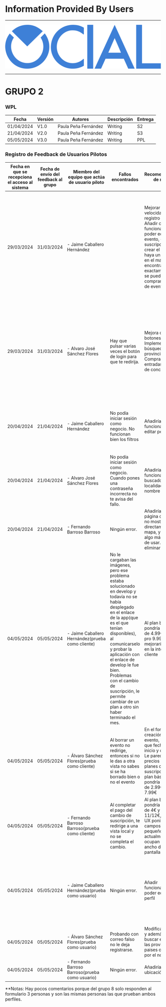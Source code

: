 # Information Provided By Users
---

<MDXLayout>
  <img src="https://github.com/ispp-2324-ocial/KB/blob/main/assets/Texto_Ocial.png?raw=true" alt="Texto_Ocial" className="img-centered img-custom-height" />
</MDXLayout>

---

# GRUPO 2

### WPL
| Fecha     | Versión | Autores                                                | Descripción                        | Entrega |
|-----------|---------|--------------------------------------------------------|------------------------------------|---------|
| 01/04/2024| V1.0    | Paula Peña Fernández                                   | Writing                            | S2      |
| 21/04/2024| V2.0    | Paula Peña Fernández                                   | Writing                            | S3      |
| 05/05/2024| V3.0    | Paula Peña Fernández                                   | Writing                            | PPL     |



### Registro de Feedback de Usuarios Pilotos

| Fecha en que se recepciona el acceso al sistema | Fecha de envío del feedback al grupo | Miembro del equipo que actúa de usuario piloto | Fallos encontrados | Recomendaciones de mejora | Otros comentarios |
|------------------------------------------------|----------------------------------------|-----------------------------------------------|---------------------|--------------------------|-------------------|
| 29/03/2024                                     | 31/03/2024                             | - Jaime Caballero Hernández                  |                     | Mejorar la velocidad del registro y login. Añadir como funcionalidad poder editar evento, cambiar suscripción, que al crear el evento haya un buscador en el mapa para encontrar la calle exactamente. Que se puedan comprar entradas de eventos  |      Aplicación muy lenta. Mejorable la experiencia del usuario. Se diferencia de otras aplicaciones. No recomendaría la aplicación. Muy fácil la interacción con el mapa y la creación de eventos. Piensa que ayudaría al negocio a obtener más público.|                 
| 29/03/2024                                     | 31/03/2024                             | - Alvaro José Sánchez Flores                |            Hay que pulsar varias veces el botón de login para que te redirija. | Mejora de los botones. Implementación de búsqueda por provincias. Compra de entradas si se trata de concierto         |        Aplicación poco cómoda, lenta. No se diferencia de otras aplicaciones. Tal vez la recomendaría. Fácil la interacción con el mapa y la creación de eventos. Piensa que ayudaría al negocio a obtener más público.                  |   
| 20/04/2024                                     | 21/04/2024                             | - Jaime Caballero Hernández                  |    No podía iniciar sesión como negocio. No funcionan bien los filtros                 | Añadiría la funcionalidad de editar perfil.   |    Recomendaría la aplicación. Le sería útil la app. Fácil experiencia de uso. Interfaz cómoda, simple y no sobrecargada |                 
|  20/04/2024                                     | 21/04/2024                             | - Alvaro José Sánchez Flores                |           No podía iniciar sesión como negocio. Cuando pones una contraseña incorrecta no te avisa del fallo.  | Añadiría la funcionalidad de buscador de localidades por nombre        |       No recomendaría la aplicación. Le sería útil la app. Fácil experiencia de uso. Mejoraría la interfaz.        |   
|  20/04/2024                                     | 21/04/2024                             | - Fernando Barroso Barroso |           Ningún error.  | Añadiría una página oficial para no mostrar directamente el mapa, y que sea algo más intuitivo de usar. Añadir eliminar evento.     |              | 
|  04/05/2024                                     | 05/05/2024                             | - Jaime Caballero Hernández(prueba como cliente)  |           No le cargaban las imágenes, pero ese problema estaba solucionado en develop y todavía no se había desplegado en el enlace de la app(que es el que tenían disponibles), al comunicarselo y probar la aplicación con el enlace de develop le fue bien. Problemas con el cambio de suscripción, le permite cambiar de un plan a otro sin haber terminado el mes.  | Al plan básico le pondría un precio de 4.99€ y al plan pro 9.99€, mejoraría la fluidez en la interfaz de cliente     | Le daría uso en la vida real a la aplicación y piensa que tendría éxito             |   
|  04/05/2024                                     | 05/05/2024                             | - Álvaro Sánchez Flores(prueba como cliente) |           Al borrar un evento no redirige, entonces si no le das a otra vista no sabes si se ha borrado bien o no el evento | En el formulario de creación del evento, indicaría que fecha es de inicio y cuál de fin. Le parece caro los precios de los planes de suscripción, al plan básico le pondría un precio de 2.99€ y al pro 7.99€     |    Añadiría la funcionalidad de venta de entradas, no usaría la aplicación en la vida real ni cree que tendría éxito.         |  
|  04/05/2024                                     | 05/05/2024                             | - Fernando Barroso Barroso(prueba como cliente) |           Al completar el pago del cambio de suscripción, te redirige a una vista local y no se completa el cambio. | Al plan básico le pondría un precio de 4€ y al plan pro 11/12€, mejorar la UX poniendo los campos más pequeños porque actualmente ocupan todo el ancho de la pantalla | Le daría uso en la vida real a la aplicación y piensa que tendría éxito              |  
|  04/05/2024                                     | 05/05/2024                             | - Jaime Caballero Hernández(prueba como usuario)  |           Ningún error.  | Añadir funcionalidad de poder editar mi perfil  |Cree que la aplicación se ha logrado desarrollar, le aparece un poco básica pero que el trabajo es bueno y hemos arreglado los fallos que nos comentaron.           |   
|  04/05/2024                                     | 05/05/2024                             | - Álvaro Sánchez Flores(prueba como usuario) |          Probando con correo falso no le deja registrarse. | Modificar el perfil y además poder buscar en el mapa las provincias, paises o ciudades por el nombre.  |         |  
|  04/05/2024                                     | 05/05/2024                             | - Fernando Barroso Barroso(prueba como usuario) |          Ningún error. | Añadiría filtros por ubicación  | Le gustaría que existiera la aplicación en la vida real.       |

**Notas: Hay pocos comentarios porque del grupo 8 solo responden al formulario 3 personas y son las mismas personas las que prueban ambos perfiles.